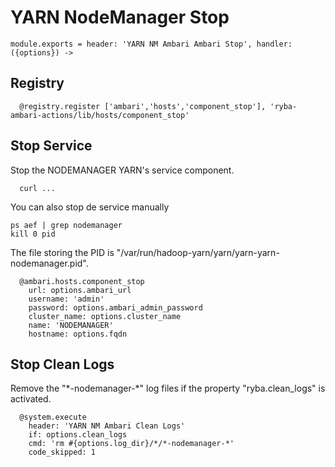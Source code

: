 
# YARN NodeManager Stop

    module.exports = header: 'YARN NM Ambari Ambari Stop', handler: ({options}) ->

## Registry

      @registry.register ['ambari','hosts','component_stop'], 'ryba-ambari-actions/lib/hosts/component_stop'

## Stop Service

Stop the NODEMANAGER YARN's service component. 
```
  curl ...
```

You can also stop de service manually
```
ps aef | grep nodemanager
kill 0 pid
```

The file storing the PID is "/var/run/hadoop-yarn/yarn/yarn-yarn-nodemanager.pid".

      @ambari.hosts.component_stop
        url: options.ambari_url
        username: 'admin'
        password: options.ambari_admin_password
        cluster_name: options.cluster_name
        name: 'NODEMANAGER'
        hostname: options.fqdn

## Stop Clean Logs

Remove the "\*-nodemanager-\*" log files if the property "ryba.clean_logs" is
activated.

      @system.execute
        header: 'YARN NM Ambari Clean Logs'
        if: options.clean_logs
        cmd: 'rm #{options.log_dir}/*/*-nodemanager-*'
        code_skipped: 1
